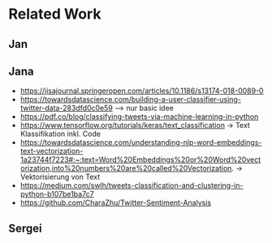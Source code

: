 # Related Work

## Jan

## Jana
- https://jisajournal.springeropen.com/articles/10.1186/s13174-018-0089-0
- https://towardsdatascience.com/building-a-user-classifier-using-twitter-data-283dfd0c0e59 --> nur basic idee
- https://pdf.co/blog/classifying-tweets-via-machine-learning-in-python
- https://www.tensorflow.org/tutorials/keras/text_classification -> Text Klassifikation inkl. Code
- https://towardsdatascience.com/understanding-nlp-word-embeddings-text-vectorization-1a23744f7223#:~:text=Word%20Embeddings%20or%20Word%20vectorization,into%20numbers%20are%20called%20Vectorization. -> Vektorisierung von Text
- https://medium.com/swlh/tweets-classification-and-clustering-in-python-b107be1ba7c7 
- https://github.com/CharaZhu/Twitter-Sentiment-Analysis

## Sergei
